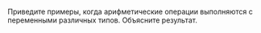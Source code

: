 Приведите примеры, когда арифметические операции выполняются с переменными различных типов. Объясните результат.